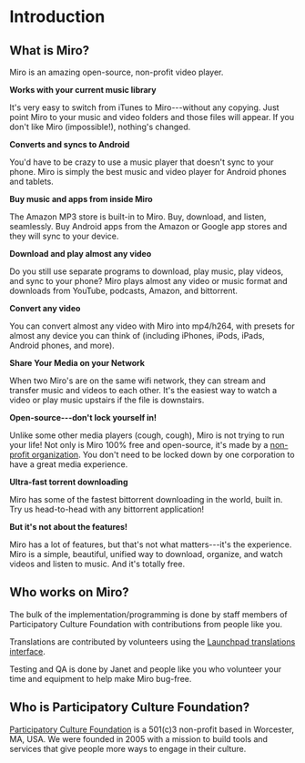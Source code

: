 Introduction
============

What is Miro?
-------------

Miro is an amazing open-source, non-profit video player.

**Works with your current music library**

It's very easy to switch from iTunes to Miro---without any copying. Just
point Miro to your music and video folders and those files will appear.
If you don't like Miro (impossible!), nothing's changed.

**Converts and syncs to Android**

You'd have to be crazy to use a music player that doesn't sync to your
phone. Miro is simply the best music and video player for Android phones
and tablets.

**Buy music and apps from inside Miro**

The Amazon MP3 store is built-in to Miro. Buy, download, and listen,
seamlessly. Buy Android apps from the Amazon or Google app stores and
they will sync to your device.

**Download and play almost any video**

Do you still use separate programs to download, play music, play videos,
and sync to your phone? Miro plays almost any video or music format and
downloads from YouTube, podcasts, Amazon, and bittorrent.

**Convert any video**

You can convert almost any video with Miro into mp4/h264, with presets
for almost any device you can think of (including iPhones, iPods, iPads,
Android phones, and more).

**Share Your Media on your Network**

When two Miro's are on the same wifi network, they can stream and
transfer music and videos to each other. It's the easiest way to watch a
video or play music upstairs if the file is downstairs.

**Open-source---don't lock yourself in!**

Unlike some other media players (cough, cough), Miro is not trying to
run your life! Not only is Miro 100% free and open-source, it's made by
a [non-profit organization](http://pculture.org/). You don't need to be
locked down by one corporation to have a great media experience.

**Ultra-fast torrent downloading**

Miro has some of the fastest bittorrent downloading in the world, built
in. Try us head-to-head with any bittorrent application!

**But it's not about the features!**

Miro has a lot of features, but that's not what matters---it's the
experience. Miro is a simple, beautiful, unified way to download,
organize, and watch videos and listen to music. And it's totally free.

Who works on Miro?
------------------

The bulk of the implementation/programming is done by staff members of
Participatory Culture Foundation with contributions from people like
you.

Translations are contributed by volunteers using the [Launchpad
translations interface](https://translations.launchpad.net/democracy).

Testing and QA is done by Janet and people like you who volunteer your
time and equipment to help make Miro bug-free.


Who is Participatory Culture Foundation?
----------------------------------------

[Participatory Culture Foundation](http://pculture.org/) is a 501(c)3
non-profit based in Worcester, MA, USA. We were founded in 2005 with a
mission to build tools and services that give people more ways to engage
in their culture.


